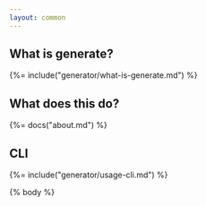 ```yaml
---
layout: common
---
```


## What is generate?
{%= include("generator/what-is-generate.md") %}

## What does this do?
{%= docs("about.md") %}

## CLI
{%= include("generator/usage-cli.md") %}

{% body %}
